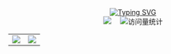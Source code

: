 <div align="center">
  
  <!-- dynamic typing effect 动态打字效果 -->
  <div align="center">
    <a href="https://domocloud.cn/">
      <img src="https://readme-typing-svg.demolab.com?font=Fira+Code&pause=1000&width=435&lines=println!(%22Hello%2C%20World%22);&center=true&size=27" alt="Typing SVG" />
    </a>
  </div>

  <!-- knock code pictures 敲代码的图片 -->
  <!-- img src="codinggif.gif" /><br-->

  <!-- profile logo 个人资料徽标 -->
  <div align="center">
    <a href="https://domocloud.cn/"><img src="https://img.shields.io/badge/Website-博客-blue" /></a>&emsp;
    <!-- visitor statistics logo 访问量统计徽标 -->
    <img src="https://komarev.com/ghpvc/?username=yegawong&label=Views&color=0e75b6&style=flat" alt="访问量统计" />
  </div>

<!-- Snake Code Contribution Map 贪吃蛇代码贡献图 -->
<!--picture>
  <source media="(prefers-color-scheme: dark)" srcset="github-contribution-grid-snake-dark.svg" />
  <source media="(prefers-color-scheme: light)" srcset="github-contribution-grid-snake.svg" />
  <img alt="github-snake" src="github-contribution-grid-snake-dark.svg" />
</picture-->

</div>


<table align="center">
  <tr>
    <td><img src="https://github-readme-stats.vercel.app/api/top-langs/?username=yegawong&hide_title=true&hide_border=true&layout=compact&langs_count=6&text_color=000&icon_color=fff&bg_color=0,52fa5a,4dfcff,c64dff&theme=graywhite" /></td>
    <td>
      <picture>
      <source
        srcset="https://github-readme-stats.vercel.app/api?username=yegawong&layout=compact&text_color=f0f6fc&bg_color=00000000&hide_border=true&hide_title=true"
        media="(prefers-color-scheme: dark)"
      />
      <source
        srcset="https://github-readme-stats.vercel.app/api?username=yegawong&layout=compact&text_color=1f2328&bg_color=00000000&hide_border=true&hide_title=true"
        media="(prefers-color-scheme: light), (prefers-color-scheme: no-preference)"
      />
      <img src="https://github-readme-stats.vercel.app/api?username=yegawong&layout=compact&text_color=f0f6fc&bg_color=00000000&hide_border=true&hide_title=true" />
    </picture>
    </td>
  </tr>
</table>
<!-- GitHub Activity Graph GitHub 活动图 -->
<!--table align="center">
  <tr>
    <td><img src="https://github-readme-activity-graph.vercel.app/graph?username=yegawong&theme=xcode&bg_color=FF000000&hide_border=true" alt="Activity"/></td>
  </tr>
</table-->

